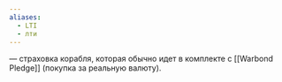 ```yaml
---
aliases:
  - LTI
  - лти
---
```


 — страховка корабля, которая обычно идет в комплекте с [[Warbond Pledge]] (покупка за реальную валюту).